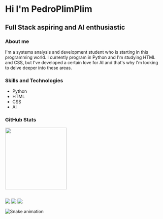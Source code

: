 # **Hi I'm PedroPlimPlim**

## Full Stack aspiring and AI enthusiastic
### About me
I'm a systems analysis and development student who is starting in this programming world. I currently program in Python and I'm studying HTML and CSS, but I've developed a certain love for AI and that's why I'm looking to delve deeper into these areas.

### Skills and Technologies
- Python
- HTML
- CSS
- AI

### GitHub Stats
<a href="https://github.com/PedroPlimPlim/github-readme-stats">
  <img height=200 align="center" src="https://github-readme-stats.vercel.app/api?username=PedroPlimPlim&show_icons=true&theme=tokyonight" />
</a>

  ##
 
<div> 
  
  <a href="https://www.instagram.com/pedro_plim_plim/" target="_blank"><img src="https://img.shields.io/badge/-Instagram-%23E4405F?style=for-the-badge&logo=instagram&logoColor=white" target="_blank"></a>
  <a href = "mailto:harkplay@gmail.com"><img src="https://img.shields.io/badge/-Gmail-%23333?style=for-the-badge&logo=gmail&logoColor=white" target="_blank"></a>
  <a href="https://www.linkedin.com/in/pedroplimplim/" target="_blank"><img src="https://img.shields.io/badge/-LinkedIn-%230077B5?style=for-the-badge&logo=linkedin&logoColor=white" target="_blank"></a> 
  
</div>

![Snake animation](https://github.com/rafaballerini/PedroPlimPlim/blob/output/github-contribution-grid-snake.svg)

<!-- olá -->
